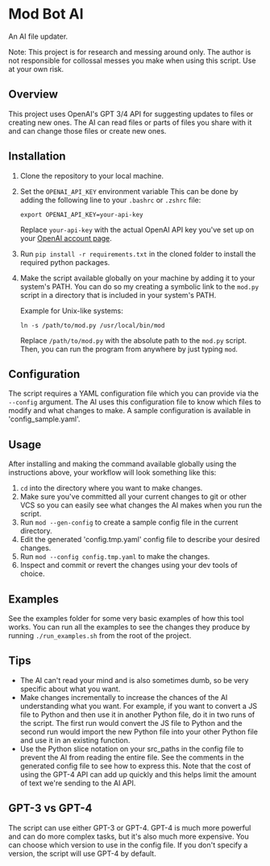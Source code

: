 # Mod Bot AI
An AI file updater.

Note: This project is for research and messing around only. The author is not responsible for collossal messes you make when using this script. Use at your own risk.

## Overview
This project uses OpenAI's GPT 3/4 API for suggesting updates to files or creating new ones. The AI can read files or parts of files you share with it and can change those files or create new ones.

## Installation

1. Clone the repository to your local machine.
1. Set the `OPENAI_API_KEY` environment variable
   This can be done by adding the following line to your `.bashrc` or `.zshrc` file:

    ```
    export OPENAI_API_KEY=your-api-key
    ```

    Replace `your-api-key` with the actual OpenAI API key you've set up on your [OpenAI account page](https://platform.openai.com/account/api-keys).
1. Run `pip install -r requirements.txt` in the cloned folder to install the required python packages.
1. Make the script available globally on your machine by adding it to your system's PATH. You can do so my creating a symbolic link to the `mod.py` script in a directory that is included in your system's PATH.

    Example for Unix-like systems:

    ```
    ln -s /path/to/mod.py /usr/local/bin/mod
    ```

    Replace `/path/to/mod.py` with the absolute path to the `mod.py` script. Then, you can run the program from anywhere by just typing `mod`.

## Configuration
The script requires a YAML configuration file which you can provide via the `--config` argument. The AI uses this configuration file to know which files to modify and what changes to make. A sample configuration is available in 'config_sample.yaml'.

## Usage

After installing and making the command available globally using the instructions above, your workflow will look something like this:

1. `cd` into the directory where you want to make changes.
1. Make sure you've committed all your current changes to git or other VCS so you can easily see what changes the AI makes when you run the script.
1. Run `mod --gen-config` to create a sample config file in the current directory. 
1. Edit the generated 'config.tmp.yaml' config file to describe your desired changes.
1. Run `mod --config config.tmp.yaml` to make the changes.
1. Inspect and commit or revert the changes using your dev tools of choice.


## Examples
See the examples folder for some very basic examples of how this tool works. You can run all the examples to see the changes they produce by running `./run_examples.sh` from the root of the project.

## Tips
- The AI can't read your mind and is also sometimes dumb, so be very specific about what you want.
- Make changes incrementally to increase the chances of the AI understanding what you want. 
  For example, if you want to convert a JS file to Python and then use it in another Python file, do it in two runs of the script. The first run would convert the JS file to Python and the second run would import the new Python file into your other Python file and use it in an existing function.
- Use the Python slice notation on your src_paths in the config file to prevent the AI from reading the entire file. See the comments in the generated config file to see how to express this. Note that the cost of using the GPT-4 API can add up quickly and this helps limit the amount of text we're sending to the AI API.

## GPT-3 vs GPT-4
The script can use either GPT-3 or GPT-4. GPT-4 is much more powerful and can do more complex tasks, but it's also much more expensive. You can choose which version to use in the config file. If you don't specify a version, the script will use GPT-4 by default.
